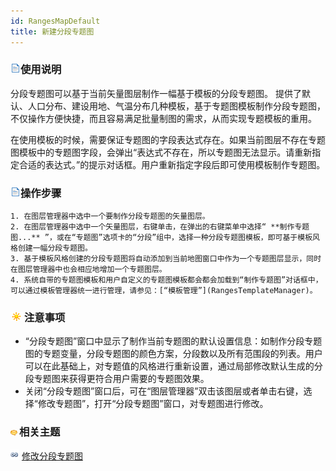 ```yaml
---
id: RangesMapDefault
title: 新建分段专题图
---
```

### ![](../../img/read.gif)使用说明

分段专题图可以基于当前矢量图层制作一幅基于模板的分段专题图。
提供了默认、人口分布、建设用地、气温分布几种模板，基于专题图模板制作分段专题图，不仅操作方便快捷，而且容易满足批量制图的需求，从而实现专题模板的重用。

在使用模板的时候，需要保证专题图的字段表达式存在。如果当前图层不存在专题图模板中的专题图字段，会弹出“表达式不存在，所以专题图无法显示。请重新指定合适的表达式。”的提示对话框。用户重新指定字段后即可使用模板制作专题图。

### ![](../../img/read.gif)操作步骤

    1. 在图层管理器中选中一个要制作分段专题图的矢量图层。
    2. 在图层管理器中选中一个矢量图层，右键单击，在弹出的右键菜单中选择“ **制作专题图...** ”，或在“专题图”选项卡的“分段”组中，选择一种分段专题图模板，即可基于模板风格创建一幅分段专题图。
    3. 基于模板风格创建的分段专题图将自动添加到当前地图窗口中作为一个专题图层显示，同时在图层管理器中也会相应地增加一个专题图层。
    4. 系统自带的专题图模板和用户自定义的专题图模板都会都会加载到“制作专题图”对话框中，可以通过模板管理器统一进行管理，请参见：[“模板管理”](RangesTemplateManager)。

### ![](../../img/note.png)注意事项

* “分段专题图”窗口中显示了制作当前专题图的默认设置信息：如制作分段专题图的专题变量，分段专题图的颜色方案，分段数以及所有范围段的列表。用户可以在此基础上，对专题值的风格进行重新设置，通过局部修改默认生成的分段专题图来获得更符合用户需要的专题图效果。
* 关闭“分段专题图”窗口后，可在“图层管理器”双击该图层或者单击右键，选择“修改专题图”，打开“分段专题图”窗口，对专题图进行修改。

### ![](../../img/seealso.png)相关主题

![](../../img/smalltitle.png) [修改分段专题图](RangesMapGroupDia)
